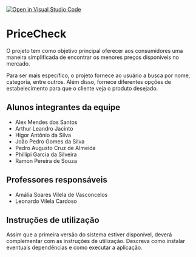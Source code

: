 [![Open in Visual Studio Code](https://classroom.github.com/assets/open-in-vscode-718a45dd9cf7e7f842a935f5ebbe5719a5e09af4491e668f4dbf3b35d5cca122.svg)](https://classroom.github.com/online_ide?assignment_repo_id=14362940&assignment_repo_type=AssignmentRepo)
# PriceCheck
O projeto tem como objetivo principal oferecer aos consumidores uma maneira simplificada de encontrar os menores preços disponíveis no mercado.

Para ser mais específico, o projeto fornece ao usuário a busca por nome, categoria, entre outros. Além disso, fornece diferentes opções de estabelecimento para que o cliente veja o produto desejado.

## Alunos integrantes da equipe

* Alex Mendes dos Santos
* Arthur Leandro Jacinto
* Higor Antônio da Silva
* João Pedro Gomes da Silva
* Pedro Augusto Cruz de Almeida
* Phillipi Garcia da Silveira
* Ramon Pereira de Souza

## Professores responsáveis

* Amália Soares Vilela de Vasconcelos
* Leonardo Vilela Cardoso

## Instruções de utilização

Assim que a primeira versão do sistema estiver disponível, deverá complementar com as instruções de utilização. Descreva como instalar eventuais dependências e como executar a aplicação.
